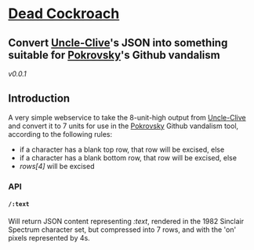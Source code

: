 # [Dead Cockroach](https://www.crashonline.org.uk/79/sinclair.htm)

## Convert [Uncle-Clive](//github.com/pikesley/uncle-clive)'s JSON into something suitable for [Pokrovsky](//github.com/pikesley/pokrovsky)'s Github vandalism

_v0.0.1_

## Introduction

A very simple webservice to take the 8-unit-high output from [Uncle-Clive](//github.com/pikesley/uncle-clive) and convert it to 7 units for use in the [Pokrovsky](/github.com/pikesley/pokrovsky) Github vandalism tool, according to the following rules:

* if a character has a blank top row, that row will be excised, else
* if a character has a blank bottom row, that row will be excised, else
* _rows[4]_ will be excised

### API

#### `/:text`

Will return JSON content representing _:text_, rendered in the 1982 Sinclair Spectrum character set, but compressed into 7 rows, and with the 'on' pixels represented by 4s.
